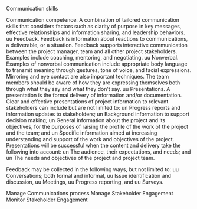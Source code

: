 Communication skills 


Communication competence. A combination of tailored communication skills that considers factors such as 
clarity of purpose in key messages, effective relationships and information sharing, and leadership behaviors.
uu Feedback. Feedback is information about reactions to communications, a deliverable, or a situation. Feedback 
supports interactive communication between the project manager, team and all other project stakeholders. 
Examples include coaching, mentoring, and negotiating.
uu Nonverbal. Examples of nonverbal communication include appropriate body language to transmit meaning 
through gestures, tone of voice, and facial expressions. Mirroring and eye contact are also important techniques. 
The team members should be aware of how they are expressing themselves both through what they say and 
what they don’t say.
uu Presentations. A presentation is the formal delivery of information and/or documentation. Clear and effective 
presentations of project information to relevant stakeholders can include but are not limited to:
un Progress reports and information updates to stakeholders;
un Background information to support decision making;
un General information about the project and its objectives, for the purposes of raising the profile of the work of 
the project and the team; and
un Specific information aimed at increasing understanding and support of the work and objectives of the project.
Presentations will be successful when the content and delivery take the following into account:
un The audience, their expectations, and needs; and
un The needs and objectives of the project and project team.

Feedback may be collected in the 
following ways, but not limited to:
uu Conversations; both formal and informal,
uu Issue identification and discussion,
uu Meetings,
uu Progress reporting, and
uu Surveys.


Manage Communications process
Manage Stakeholder Engagement
Monitor Stakeholder Engagement

